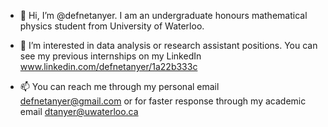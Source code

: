 - 👋 Hi, I’m @defnetanyer. I am an undergraduate honours mathematical physics student from University of Waterloo. 

- 👀 I’m interested in data analysis or research assistant positions. You can see my previous internships on my LinkedIn www.linkedin.com/defnetanyer/1a22b333c

- 📫 You can reach me through my personal email defnetanyer@gmail.com or for faster response through my academic email dtanyer@uwaterloo.ca
